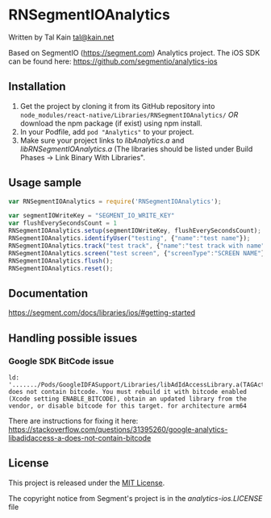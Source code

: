 # RNSegmentIOAnalytics

Written by Tal Kain <tal@kain.net>

Based on SegmentIO (https://segment.com) Analytics project. 
The iOS SDK can be found here: https://github.com/segmentio/analytics-ios

## Installation
1. Get the project by cloning it from its GitHub repository into `node_modules/react-native/Libraries/RNSegmentIOAnalytics/` *OR* download the npm package (if exist) using npm install.
2. In your Podfile, add `pod "Analytics"` to your project.
3. Make sure your project links to *libAnalytics.a* and *libRNSegmentIOAnalytics.a* (The libraries should be listed under Build Phases -> Link Binary With Libraries".

## Usage sample
```javascript
var RNSegmentIOAnalytics = require('RNSegmentIOAnalytics');

var segmentIOWriteKey = "SEGMENT_IO_WRITE_KEY"
var flushEverySecondsCount = 1
RNSegmentIOAnalytics.setup(segmentIOWriteKey, flushEverySecondsCount);
RNSegmentIOAnalytics.identifyUser("testing", {"name":"test name"});
RNSegmentIOAnalytics.track("test track", {"name":"test track with name"});
RNSegmentIOAnalytics.screen("test screen", {"screenType":"SCREEN NAME"});
RNSegmentIOAnalytics.flush();
RNSegmentIOAnalytics.reset();
```

## Documentation
https://segment.com/docs/libraries/ios/#getting-started

## Handling possible issues
### Google SDK BitCode issue
```
ld: '......./Pods/GoogleIDFASupport/Libraries/libAdIdAccessLibrary.a(TAGActualAdIdAccess.o)' does not contain bitcode. You must rebuild it with bitcode enabled (Xcode setting ENABLE_BITCODE), obtain an updated library from the vendor, or disable bitcode for this target. for architecture arm64
```
There are instructions for fixing it here: https://stackoverflow.com/questions/31395260/google-analytics-libadidaccess-a-does-not-contain-bitcode

## License

This project is released under the [MIT License](http://www.opensource.org/licenses/MIT).

The copyright notice from Segment's project is in the *analytics-ios.LICENSE* file


